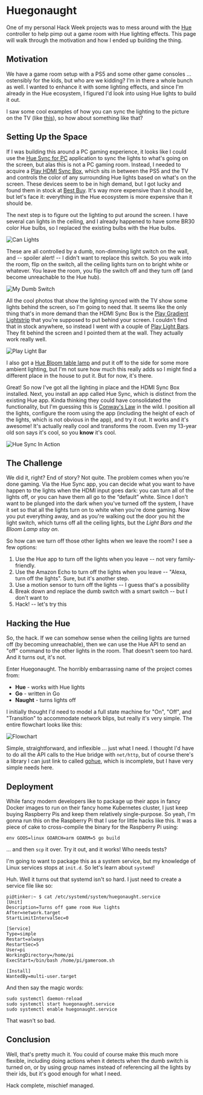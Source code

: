 # Huegonaught

One of my personal Hack Week projects was to mess around with the [Hue](https://www.philips-hue.com/en-us) controller to help pimp out a game room with Hue lighting effects. This page will walk through the motivation and how I ended up building the thing.

## Motivation

We have a game room setup with a PS5 and some other game consoles ... ostensibly for the kids, but who are we kidding? I'm in there a whole bunch as well. I wanted to enhance it with some lighting effects, and since I'm already in the Hue ecosystem, I figured I'd look into using Hue lights to build it out.

I saw some cool examples of how you can sync the lighting to the picture on the TV (like [this](https://www.philips-hue.com/en-us/explore-hue/propositions/entertainment/sync-with-tv)), so how about something like that?

## Setting Up the Space

If I was building this around a PC gaming experience, it looks like I could use the [Hue Sync for PC](https://www.philips-hue.com/en-us/explore-hue/propositions/entertainment/sync-with-pc) application to sync the lights to what's going on the screen, but alas this is not a PC gaming room. Instead, I needed to acquire a [Play HDMI Sync Box](https://www.philips-hue.com/en-us/p/hue-play-hdmi-sync-box-/046677555221), which sits in between the PS5 and the TV and controls the color of any surrounding Hue lights based on what's on the screen. These devices seem to be in high demand, but I got lucky and found them in stock at [Best Buy](https://www.bestbuy.com/site/philips-hue-play-hdmi-sync-box-black/6371722.p?skuId=6371722). It's way more expensive than it should be, but let's face it: everything in the Hue ecosystem is more expensive than it should be.

The next step is to figure out the lighting to put around the screen. I have several can lights in the ceiling, and I already happened to have some BR30 color Hue bulbs, so I replaced the existing bulbs with the Hue bulbs.

![Can Lights](ceiling.jpg)

These are all controlled by a dumb, non-dimming light switch on the wall, and -- spoiler alert! -- I didn't want to replace this switch. So you walk into the room, flip on the switch, all the ceiling lights turn on to bright white or whatever. You leave the room, you flip the switch off and they turn off (and become unreachable to the Hue hub).

![My Dumb Switch](dumb-switch.jpg)

All the cool photos that show the lighting synced with the TV show some lights behind the screen, so I'm going to need that. It seems like the only thing that's in more demand than the HDMI Sync Box is the [Play Gradient Lightstrip](https://www.philips-hue.com/en-us/p/hue-white-and-color-ambiance-play-gradient-lightstrip-75-inch/046677560423) that you're supposed to put behind your screen. I couldn't find that in stock anywhere, so instead I went with a couple of [Play Light Bars](https://www.philips-hue.com/en-us/p/hue-white-and-color-ambiance-play-light-bar-double-pack/7820230U7). They fit behind the screen and I pointed them at the wall. They actually work really well.

![Play Light Bar](play-bar.jpg)

I also got a [Hue Bloom table lamp](https://www.philips-hue.com/en-us/p/hue-white-and-color-ambiance-bloom-table-lamp/046677560188) and put it off to the side for some more ambient lighting, but I'm not sure how much this really adds so I might find a different place in the house to put it. But for now, it's there.

Great! So now I've got all the lighting in place and the HDMI Sync Box installed. Next, you install an app called Hue Sync, which is distinct from the existing Hue app. Kinda thinking they could have consolidated the functionality, but I'm guessing this is [Conway's Law](https://en.wikipedia.org/wiki/Conway%27s_law) in the wild. I position all the lights, configure the room using the app (including the height of each of the lights, which is not obvious in the app), and try it out. It works and it's awesome! It's actually really cool and transforms the room. Even my 13-year old son says it's cool, so you **know** it's cool.

![Hue Sync In Action](hue-sync-in-action.gif)

## The Challenge

We did it, right? End of story? Not quite. The problem comes when you're done gaming. Via the Hue Sync app, you can decide what you want to have happen to the lights when the HDMI input goes dark: you can turn all of the lights off, or you can have them all go to the “default” white. Since I don't want to be plunged into the dark when you've turned off the system, I have it set so that all the lights turn on to white when you're done gaming. Now you put everything away, and as you're walking out the door you hit the light switch, which turns off all the ceiling lights, but the *Light Bars and the Bloom Lamp stay on*.

So how can we turn off those other lights when we leave the room? I see a few options:
1. Use the Hue app to turn off the lights when you leave -- not very family-friendly.
1. Use the Amazon Echo to turn off the lights when you leave -- "Alexa, turn off the lights". Sure, but it's another step.
1. Use a motion sensor to turn off the lights -- I guess that's a possibility
1. Break down and replace the dumb switch with a smart switch -- but I don't want to
1. Hack! -- let's try this

## Hacking the Hue

So, the hack. If we can somehow sense when the ceiling lights are turned off (by becoming unreachable), then we can use the Hue API to send an "off" command to the other lights in the room. That doesn't seem too hard. And it turns out, it's not.

Enter Huegonaught. The horribly embarrassing name of the project comes from:
* **Hue** - works with Hue lights
* **Go** - written in Go
* **Naught** - turns lights off

I initially thought I'd need to model a full state machine for "On", "Off", and "Transition" to accommodate network blips, but really it's very simple. The entire flowchart looks like this:

![Flowchart](flowchart.svg)

Simple, straightforward, and inflexible ... just what I need. I thought I'd have to do all the API calls to the Hue bridge with `net/http`, but of course there's a library I can just link to called [gohue](https://github.com/Collinux/gohue), which is incomplete, but I have very simple needs here.

## Deployment

While fancy modern developers like to package up their apps in fancy Docker images to run on their fancy home Kubernetes cluster, I just keep buying Raspberry Pis and keep them relatively single-purpose. So yeah, I'm gonna run this on the Raspberry Pi that I use for little hacks like this. It was a piece of cake to cross-compile the binary for the Raspberry Pi using:
```
env GOOS=linux GOARCH=arm GOARM=5 go build
```
... and then `scp` it over. Try it out, and it works! Who needs tests?

I'm going to want to package this as a system service, but my knowledge of Linux services stops at `init.d`. So let's learn about `systemd`!

Huh. Well it turns out that systemd isn't so hard. I just need to create a service file like so:
```
pi@tinker:~ $ cat /etc/systemd/system/huegonaught.service
[Unit]
Description=Turns off game room Hue lights
After=network.target
StartLimitIntervalSec=0

[Service]
Type=simple
Restart=always
RestartSec=5
User=pi
WorkingDirectory=/home/pi
ExecStart=/bin/bash /home/pi/gameroom.sh

[Install]
WantedBy=multi-user.target
```
And then say the magic words:
```
sudo systemctl daemon-reload
sudo systemctl start huegonaught.service
sudo systemctl enable huegonaught.service
```
That wasn't so bad.

## Conclusion

Well, that's pretty much it. You could of course make this much more flexible, including doing actions when it detects when the dumb switch is turned on, or by using group names instead of referencing all the lights by their ids, but it's good enough for what I need.

Hack complete, mischief managed.
